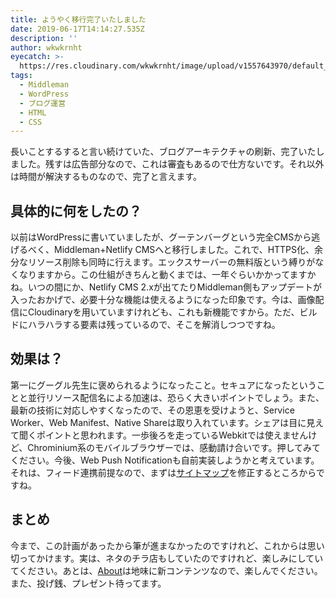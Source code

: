 ```yaml
---
title: ようやく移行完了いたしました
date: 2019-06-17T14:14:27.535Z
description: ''
author: wkwkrnht
eyecatch: >-
  https://res.cloudinary.com/wkwkrnht/image/upload/v1557643970/default_lpkcun.jpg
tags:
  - Middleman
  - WordPress
  - ブログ運営
  - HTML
  - CSS
---
```

長いことするすると言い続けていた、ブログアーキテクチャの刷新、完了いたしました。残すは広告部分なので、これは審査もあるので仕方ないです。それ以外は時間が解決するものなので、完了と言えます。

## 具体的に何をしたの？

以前はWordPressに書いていましたが、グーテンバーグという完全CMSから逃げるべく、Middleman+Netlify CMSへと移行しました。これで、HTTPS化、余分なリソース削除も同時に行えます。エックスサーバーの無料版という縛りがなくなりますから。この仕組がきちんと動くまでは、一年ぐらいかかってますかね。いつの間にか、Netlify CMS 2.xが出てたりMiddleman側もアップデートが入ったおかげで、必要十分な機能は使えるようになった印象です。今は、画像配信にCloudinaryを用いていますけれども、これも新機能ですから。ただ、ビルドにハラハラする要素は残っているので、そこを解消しつつですね。

## 効果は？

第一にグーグル先生に褒められるようになったこと。セキュアになったということと並行リソース配信名による加速は、恐らく大きいポイントでしょう。また、最新の技術に対応しやすくなったので、その恩恵を受けようと、Service Worker、Web Manifest、Native Shareは取り入れています。シェアは目に見えて聞くポイントと思われます。一歩後ろを走っているWebkitでは使えませんけど、Chrominium系のモバイルブラウザーでは、感動請け合いです。押してみてください。今後、Web Push Notificationも自前実装しようかと考えています。それは、フィード連携前提なので、まずは[サイトマップ](https://wkwkrnht.netlify.com/sitemap.xml)を修正するところからですね。

## まとめ

今まで、この計画があったから筆が進まなかったのですけれど、これからは思い切ってかけます。実は、ネタのチラ店もしていたのですけれど、楽しみにしていてください。あとは、[About](https://wkwkrnht.netlify.com/about)は地味に新コンテンツなので、楽しんでください。また、投げ銭、プレゼント待ってます。
